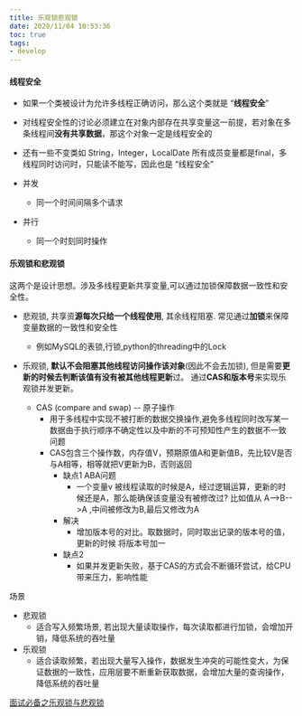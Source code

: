 ```yaml
---
title: 乐观锁悲观锁
date: 2020/11/04 10:53:36
toc: true
tags:
- develop
---
```



#### 线程安全
<!--more-->
* 如果一个类被设计为允许多线程正确访问，那么这个类就是 “**线程安全**”
* 对线程安全性的讨论必须建立在对象内部存在共享变量这一前提，若对象在多条线程间**没有共享数据**，那这个对象一定是线程安全的
* 还有一些不变类如 String，Integer，LocalDate 所有成员变量都是final，多线程同时访问时，只能读不能写，因此也是 “线程安全”

* 并发
  * 同一个时间间隔多个请求
* 并行
  * 同一个时刻同时操作

#### 乐观锁和悲观锁
这两个是设计思想。涉及多线程更新共享变量,可以通过加锁保障数据一致性和安全性。
* 悲观锁, 共享资**源每次只给一个线程使用**, 其余线程阻塞. 常见通过**加锁**来保障变量数据的一致性和安全性
  * 例如MySQL的表锁,行锁,python的threading中的Lock


* 乐观锁, **默认不会阻塞其他线程访问操作该对象**(因此不会去加锁), 但是需要**更新的时候去判断该值有没有被其他线程更新**过。 通过**CAS和版本号**来实现乐观锁并发更新。
  * CAS (compare and swap) -- 原子操作
    * 用于多线程中实现不被打断的数据交换操作,避免多线程同时改写某一数据由于执行顺序不确定性以及中断的不可预知性产生的数据不一致问题
    * CAS包含三个操作数，内存值V，预期原值A和更新值B，先比较V是否与A相等，相等就把V更新为B，否则返回
      * 缺点1 ABA问题 
        * 一个变量v 被线程读取的时候是A，经过逻辑运算，更新的时候还是A，那么能确保该变量没有被修改过? 比如值从 A-->B-->A ,中间被修改为B,最后又修改为A 
      * 解决
        * 增加版本号的对比。取数据时，同时取出记录的版本号的值，更新的时候 将版本号加一
      * 缺点2
        * 如果并发更新失败，基于CAS的方式会不断循环尝试，给CPU带来压力，影响性能

场景
* 悲观锁
  * 适合写入频繁场景, 若出现大量读取操作，每次读取都进行加锁，会增加开销，降低系统的吞吐量
* 乐观锁
  * 适合读取频繁，若出现大量写入操作，数据发生冲突的可能性变大，为保证数据的一致性，应用层要不断重新获取数据，会增加大量的查询操作，降低系统的吞吐量


[面试必备之乐观锁与悲观锁](https://cloud.tencent.com/developer/article/1628711)